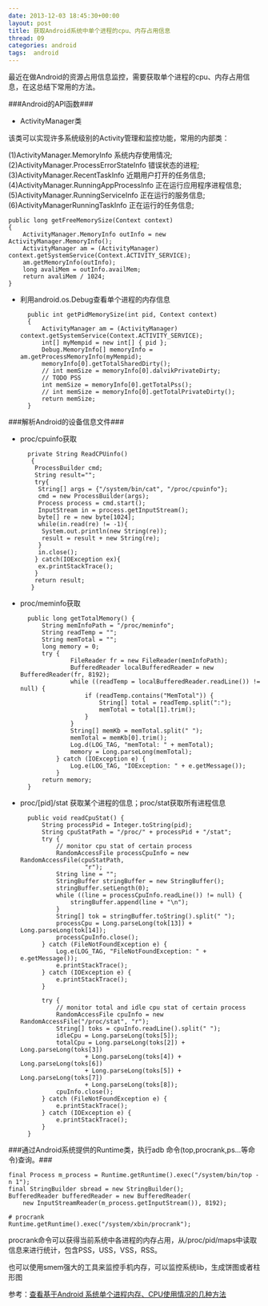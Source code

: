 ```yaml
---
date: 2013-12-03 18:45:30+00:00
layout: post
title: 获取Android系统中单个进程的cpu、内存占用信息
thread: 09
categories: android
tags:  android
---
```


最近在做Android的资源占用信息监控，需要获取单个进程的cpu、内存占用信息，在这总结下常用的方法。

###Android的API函数###

- ActivityManager类

该类可以实现许多系统级别的Activity管理和监控功能，常用的内部类：

(1)ActivityManager.MemoryInfo 系统内存使用情况;
(2)ActivityManager.ProcessErrorStateInfo 错误状态的进程;
(3)ActivityManager.RecentTaskInfo 近期用户打开的任务信息;
(4)ActivityManager.RunningAppProcessInfo 正在运行应用程序进程信息;
(5)ActivityManager.RunningServiceInfo 正在运行的服务信息;
(6)ActivityManagerRunningTaskInfo 正在运行的任务信息;
	
	public long getFreeMemorySize(Context context) 
	{
		ActivityManager.MemoryInfo outInfo = new ActivityManager.MemoryInfo();
		ActivityManager am = (ActivityManager) context.getSystemService(Context.ACTIVITY_SERVICE);
		am.getMemoryInfo(outInfo);
		long avaliMem = outInfo.availMem;
		return avaliMem / 1024;
	}

- 利用android.os.Debug查看单个进程的内存信息

		public int getPidMemorySize(int pid, Context context) 
		{
			ActivityManager am = (ActivityManager) context.getSystemService(Context.ACTIVITY_SERVICE);
			int[] myMempid = new int[] { pid };
			Debug.MemoryInfo[] memoryInfo = am.getProcessMemoryInfo(myMempid);
			memoryInfo[0].getTotalSharedDirty();
			// int memSize = memoryInfo[0].dalvikPrivateDirty;
			// TODO PSS
			int memSize = memoryInfo[0].getTotalPss();
			// int memSize = memoryInfo[0].getTotalPrivateDirty();
			return memSize;
		}


###解析Android的设备信息文件###

- proc/cpuinfo获取

		private String ReadCPUinfo()
		 {
		  ProcessBuilder cmd;
		  String result="";
		  try{
		   String[] args = {"/system/bin/cat", "/proc/cpuinfo"};
		   cmd = new ProcessBuilder(args);		
		   Process process = cmd.start();
		   InputStream in = process.getInputStream();
		   byte[] re = new byte[1024];
		   while(in.read(re) != -1){
		    System.out.println(new String(re));
		    result = result + new String(re);
		   }
		   in.close();
		  } catch(IOException ex){
		   ex.printStackTrace();
		  }
		  return result;
		 }

- proc/meminfo获取

		public long getTotalMemory() {
			String memInfoPath = "/proc/meminfo";
			String readTemp = "";
			String memTotal = "";
			long memory = 0;
			try {
					FileReader fr = new FileReader(memInfoPath);
					BufferedReader localBufferedReader = new BufferedReader(fr, 8192);
					while ((readTemp = localBufferedReader.readLine()) != null) {
						if (readTemp.contains("MemTotal")) {
							String[] total = readTemp.split(":");
							memTotal = total[1].trim();
						}
					}
					String[] memKb = memTotal.split(" ");
					memTotal = memKb[0].trim();
					Log.d(LOG_TAG, "memTotal: " + memTotal);
					memory = Long.parseLong(memTotal);
				} catch (IOException e) {
					Log.e(LOG_TAG, "IOException: " + e.getMessage());
				}
			return memory;
		}


- proc/[pid]/stat 获取某个进程的信息；proc/stat获取所有进程信息
	
		public void readCpuStat() {
			String processPid = Integer.toString(pid);
			String cpuStatPath = "/proc/" + processPid + "/stat";
			try {
				// monitor cpu stat of certain process
				RandomAccessFile processCpuInfo = new RandomAccessFile(cpuStatPath,
						"r");
				String line = "";
				StringBuffer stringBuffer = new StringBuffer();
				stringBuffer.setLength(0);
				while ((line = processCpuInfo.readLine()) != null) {
					stringBuffer.append(line + "\n");
				}
				String[] tok = stringBuffer.toString().split(" ");
				processCpu = Long.parseLong(tok[13]) + Long.parseLong(tok[14]);
				processCpuInfo.close();
			} catch (FileNotFoundException e) {
				Log.e(LOG_TAG, "FileNotFoundException: " + e.getMessage());
				e.printStackTrace();
			} catch (IOException e) {
				e.printStackTrace();
			}
	
			try {
				// monitor total and idle cpu stat of certain process
				RandomAccessFile cpuInfo = new RandomAccessFile("/proc/stat", "r");
				String[] toks = cpuInfo.readLine().split(" ");
				idleCpu = Long.parseLong(toks[5]);
				totalCpu = Long.parseLong(toks[2]) + Long.parseLong(toks[3])
						+ Long.parseLong(toks[4]) + Long.parseLong(toks[6])
						+ Long.parseLong(toks[5]) + Long.parseLong(toks[7])
						+ Long.parseLong(toks[8]);
				cpuInfo.close();
			} catch (FileNotFoundException e) {
				e.printStackTrace();
			} catch (IOException e) {
				e.printStackTrace();
			}
		}

###通过Android系统提供的Runtime类，执行adb 命令(top,procrank,ps...等命令)查询。###
	
	final Process m_process = Runtime.getRuntime().exec("/system/bin/top -n 1");
	final StringBuilder sbread = new StringBuilder();
	BufferedReader bufferedReader = new BufferedReader(
	    new InputStreamReader(m_process.getInputStream()), 8192);
	    
	# procrank  
	Runtime.getRuntime().exec("/system/xbin/procrank");

procrank命令可以获得当前系统中各进程的内存占用，从/proc/pid/maps中读取信息来进行统计，包含PSS，USS，VSS，RSS。

也可以使用smem强大的工具来监控手机内存，可以监控系统lib，生成饼图或者柱形图

参考：[查看基于Android 系统单个进程内存、CPU使用情况的几种方法](http://blog.csdn.net/kieven2008/article/details/6445421)

